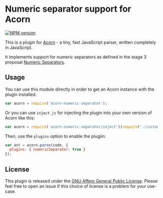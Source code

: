 # Numeric separator support for Acorn

[![NPM version](https://img.shields.io/npm/v/acorn-numeric-separator.svg)](https://www.npmjs.org/package/acorn-numeric-separator)

This is a plugin for [Acorn](http://marijnhaverbeke.nl/acorn/) - a tiny, fast JavaScript parser, written completely in JavaScript.

It implements support for numeric separators as defined in the stage 3 proposal [Numeric Separators](https://github.com/tc39/proposal-numeric-separator).

## Usage

You can use this module directly in order to get an Acorn instance with the plugin installed:

```javascript
var acorn = require('acorn-numeric-separator');
```

Or you can use `inject.js` for injecting the plugin into your own version of Acorn like this:

```javascript
var acorn = require('acorn-numeric-separator/inject')(require('./custom-acorn'));
```

Then, use the `plugins` option to enable the plugiin:

```javascript
var ast = acorn.parse(code, {
  plugins: { numericSeparator: true }
});
```

## License

This plugin is released under the [GNU Affero General Public License](./LICENSE).
Please feel free to open an issue if this choice of license is a problem for your use-case.
